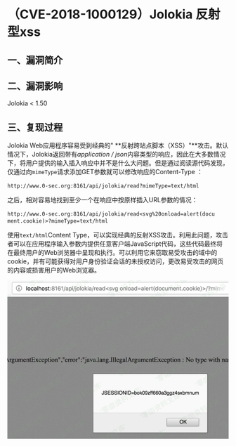 （CVE-2018-1000129）Jolokia 反射型xss
=====================================

一、漏洞简介
------------

二、漏洞影响
------------

Jolokia \< 1.50

三、复现过程
------------

Jolokia Web应用程序容易受到经典的"
\*\*反射跨站点脚本（XSS）"\*\*攻击。默认情况下，Jolokia返回带有*application
/
json*内容类型的响应，因此在大多数情况下，将用户提供的输入插入响应中并不是什么大问题。但是通过阅读源代码发现，仅通过向`mimeType`请求添加GET参数就可以修改响应的Content-Type
：

    http://www.0-sec.org:8161/api/jolokia/read?mimeType=text/html

之后，相对容易地找到至少一个在响应中按原样插入URL参数的情况：

    http://www.0-sec.org:8161/api/jolokia/read<svg%20onload=alert(docu
    ment.cookie)>?mimeType=text/html

使用`text/html`Content
Type，可以实现经典的反射XSS攻击。利用此问题，攻击者可以在应用程序输入参数内提供任意客户端JavaScript代码，这些代码最终将在最终用户的Web浏览器中呈现和执行。可以利用它来窃取易受攻击的域中的cookie，并有可能获得对用户身份验证会话的未授权访问，更改易受攻击的网页的内容或损害用户的Web浏览器。

![](./.resource/(CVE-2018-1000129)Jolokia反射型xss/media/rId24.png)
